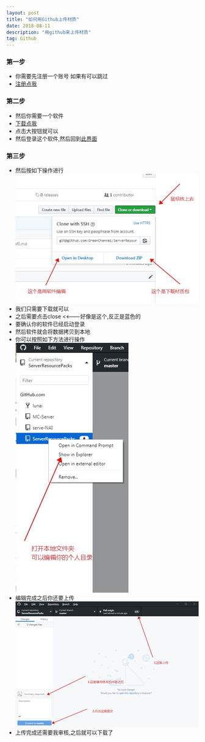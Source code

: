 ```yaml
---
layout: post
title: "如何用Github上传材质"
date: 2018-08-11 
description: "用github来上传材质"
tag: Github 
---   
```

### 第一步

* 你需要先注册一个账号 如果有可以跳过
* [注册点我](https://github.com/join?source=header-home)

### 第二步

* 然后你需要一个软件
* [下载点我](https://desktop.github.com/)
* 点击大按钮就可以
* 然后登录这个软件,然后回到[此界面](https://github.com/GreenChennai/ServerResourcePacks)

### 第三步
 
* 然后按如下操作进行
![](/images/ServerResourcePacks/1.jpg)
* 我们只需要下载就可以
* 之后需要点击close <<---好像是这个,反正是蓝色的
* 要确认你的软件已经启动登录
* 然后软件就会将数据拷贝到本地
* 你可以按照如下方法进行操作
![](/images/ServerResourcePacks/2.jpg)
* 编辑完成之后你还要上传
![](/images/ServerResourcePacks/3.jpg)
* 上传完成还需要我审核,之后就可以下载了